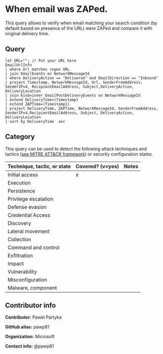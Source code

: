 
# When email was ZAPed.

This query allows to verify when email matching your search condition (by default based on presence of the URL) were ZAPed and compare it with original delivery time.

## Query

```
let URL=""; // Put your URL here
EmailUrlInfo
| where Url matches regex URL
| join EmailEvents on NetworkMessageId
| where DeliveryAction == "Delivered" and EmailDirection == "Inbound"
| project Timestamp, NetworkMessageId, Url, SenderFromAddress, SenderIPv4, RecipientEmailAddress, Subject,DeliveryAction, DeliveryLocation
| join kind=inner EmailPostDeliveryEvents on NetworkMessageId
| extend DeliveryTime=(Timestamp)
| extend ZAPTime=(Timestamp1)
| project DeliveryTime, ZAPTime, NetworkMessageId, SenderFromAddress, SenderIPv4,RecipientEmailAddress, Subject, DeliveryAction, DeliveryLocation
| sort by DeliveryTime  asc
```
## Category

This query can be used to detect the following attack techniques and tactics ([see MITRE ATT&CK framework](https://attack.mitre.org/)) or security configuration states.

| Technique, tactic, or state | Covered? (v=yes) | Notes |
|------------------------|----------|-------|
| Initial access | x |  |
| Execution |  |  |
| Persistence |  |  | 
| Privilege escalation |  |  |
| Defense evasion |  |  | 
| Credential Access |  |  | 
| Discovery |  |  | 
| Lateral movement |  |  | 
| Collection |  |  | 
| Command and control |  |  | 
| Exfiltration |  |  | 
| Impact |  |  |
| Vulnerability |  |  |
| Misconfiguration |  |  |
| Malware, component |  |  |


## Contributor info

**Contributor:** Pawel Partyka

**GitHub alias:** pawp81

**Organization:** Microsoft

**Contact info:** @pawp81
